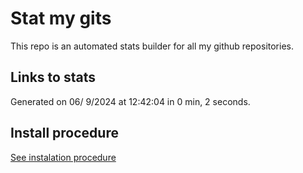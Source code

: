 # Stat my gits

This repo is an automated stats builder for all my github repositories.

## Links to stats


Generated on 06/ 9/2024 at 12:42:04 in 0 min, 2 seconds.

## Install procedure

[See instalation procedure](./src/install.md)
